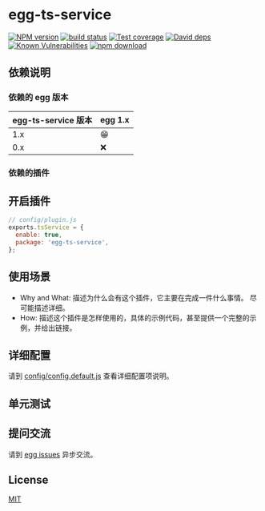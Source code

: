 # egg-ts-service

[![NPM version][npm-image]][npm-url]
[![build status][travis-image]][travis-url]
[![Test coverage][codecov-image]][codecov-url]
[![David deps][david-image]][david-url]
[![Known Vulnerabilities][snyk-image]][snyk-url]
[![npm download][download-image]][download-url]

[npm-image]: https://img.shields.io/npm/v/egg-ts-service.svg?style=flat-square
[npm-url]: https://npmjs.org/package/egg-ts-service
[travis-image]: https://img.shields.io/travis/eggjs/egg-ts-service.svg?style=flat-square
[travis-url]: https://travis-ci.org/eggjs/egg-ts-service
[codecov-image]: https://img.shields.io/codecov/c/github/eggjs/egg-ts-service.svg?style=flat-square
[codecov-url]: https://codecov.io/github/eggjs/egg-ts-service?branch=master
[david-image]: https://img.shields.io/david/eggjs/egg-ts-service.svg?style=flat-square
[david-url]: https://david-dm.org/eggjs/egg-ts-service
[snyk-image]: https://snyk.io/test/npm/egg-ts-service/badge.svg?style=flat-square
[snyk-url]: https://snyk.io/test/npm/egg-ts-service
[download-image]: https://img.shields.io/npm/dm/egg-ts-service.svg?style=flat-square
[download-url]: https://npmjs.org/package/egg-ts-service

<!--
Description here.
-->

## 依赖说明

### 依赖的 egg 版本

egg-ts-service 版本 | egg 1.x
--- | ---
1.x | 😁
0.x | ❌

### 依赖的插件
<!--

如果有依赖其它插件，请在这里特别说明。如

- security
- multipart

-->

## 开启插件

```js
// config/plugin.js
exports.tsService = {
  enable: true,
  package: 'egg-ts-service',
};
```

## 使用场景

- Why and What: 描述为什么会有这个插件，它主要在完成一件什么事情。
尽可能描述详细。
- How: 描述这个插件是怎样使用的，具体的示例代码，甚至提供一个完整的示例，并给出链接。

## 详细配置

请到 [config/config.default.js](config/config.default.js) 查看详细配置项说明。

## 单元测试

<!-- 描述如何在单元测试中使用此插件，例如 schedule 如何触发。无则省略。-->

## 提问交流

请到 [egg issues](https://github.com/eggjs/egg/issues) 异步交流。

## License

[MIT](LICENSE)
